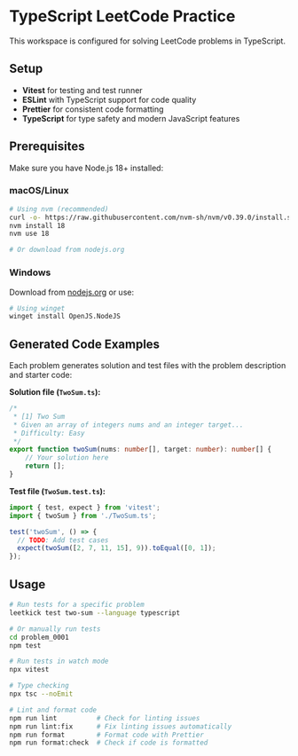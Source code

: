 # TypeScript LeetCode Practice

This workspace is configured for solving LeetCode problems in TypeScript.

## Setup
- **Vitest** for testing and test runner
- **ESLint** with TypeScript support for code quality
- **Prettier** for consistent code formatting
- **TypeScript** for type safety and modern JavaScript features

## Prerequisites

Make sure you have Node.js 18+ installed:

### macOS/Linux
```bash
# Using nvm (recommended)
curl -o- https://raw.githubusercontent.com/nvm-sh/nvm/v0.39.0/install.sh | bash
nvm install 18
nvm use 18

# Or download from nodejs.org
```

### Windows
Download from [nodejs.org](https://nodejs.org/) or use:
```bash
# Using winget
winget install OpenJS.NodeJS
```

## Generated Code Examples

Each problem generates solution and test files with the problem description and starter code:

**Solution file (`TwoSum.ts`):**
```typescript
/*
 * [1] Two Sum
 * Given an array of integers nums and an integer target...
 * Difficulty: Easy
 */
export function twoSum(nums: number[], target: number): number[] {
    // Your solution here
    return [];
}
```

**Test file (`TwoSum.test.ts`):**
```typescript
import { test, expect } from 'vitest';
import { twoSum } from './TwoSum.ts';

test('twoSum', () => {
  // TODO: Add test cases
  expect(twoSum([2, 7, 11, 15], 9)).toEqual([0, 1]);
});
```

## Usage

```bash
# Run tests for a specific problem
leetkick test two-sum --language typescript

# Or manually run tests
cd problem_0001
npm test

# Run tests in watch mode
npx vitest

# Type checking
npx tsc --noEmit

# Lint and format code
npm run lint          # Check for linting issues
npm run lint:fix      # Fix linting issues automatically
npm run format        # Format code with Prettier
npm run format:check  # Check if code is formatted
```